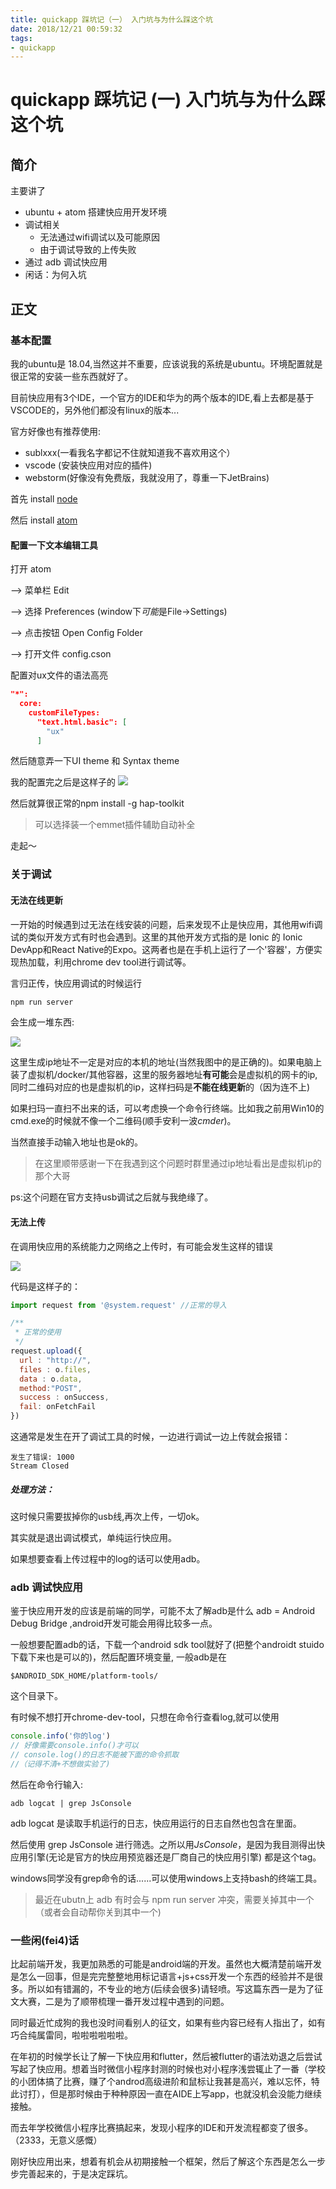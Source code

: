 ```yaml
---
title: quickapp 踩坑记（一） 入门坑与为什么踩这个坑
date: 2018/12/21 00:59:32
tags:
- quickapp
---
```

# quickapp 踩坑记 (一) 入门坑与为什么踩这个坑

## 简介

主要讲了
- ubuntu + atom 搭建快应用开发环境
- 调试相关
  - 无法通过wifi调试以及可能原因
  - 由于调试导致的上传失败
- 通过 adb 调试快应用
- 闲话：为何入坑

## 正文

### 基本配置
我的ubuntu是 18.04,当然这并不重要，应该说我的系统是ubuntu。环境配置就是很正常的安装一些东西就好了。

目前快应用有3个IDE，一个官方的IDE和华为的两个版本的IDE,看上去都是基于VSCODE的，另外他们都没有linux的版本...

官方好像也有推荐使用:
- sublxxx(一看我名字都记不住就知道我不喜欢用这个）
- vscode (安装快应用对应的插件)
- webstorm(好像没有免费版，我就没用了，尊重一下JetBrains)

首先 install [node](https://nodejs.org/zh-cn/)

然后 install [atom](https://atom.io)

#### 配置一下文本编辑工具

打开 atom

--> 菜单栏 Edit

--> 选择 Preferences (window下*可能*是File->Settings)

--> 点击按钮 Open Config Folder

--> 打开文件 config.cson

配置对ux文件的语法高亮
``` Json
"*":
  core:
    customFileTypes:
      "text.html.basic": [
        "ux"
      ]
```

然后随意弄一下UI theme 和 Syntax theme

我的配置完之后是这样子的
![](/images/quickapp_environment_1.png)


然后就算很正常的npm install -g hap-toolkit

> 可以选择装一个emmet插件辅助自动补全

走起～
### 关于调试

#### 无法在线更新
一开始的时候遇到过无法在线安装的问题，后来发现不止是快应用，其他用wifi调试的类似开发方式有时也会遇到。这里的其他开发方式指的是 Ionic 的 Ionic DevApp和React Native的Expo。这两者也是在手机上运行了一个'容器'，方便实现热加载，利用chrome dev tool进行调试等。

言归正传，快应用调试的时候运行
``` sh
npm run server
```
会生成一堆东西:

![](/images/quickapp_environment_2.png)

这里生成ip地址不一定是对应的本机的地址(当然我图中的是正确的)。如果电脑上装了虚拟机/docker/其他容器，这里的服务器地址**有可能**会是虚拟机的网卡的ip,同时二维码对应的也是虚拟机的ip，这样扫码是**不能在线更新**的（因为连不上)

如果扫玛一直扫不出来的话，可以考虑换一个命令行终端。比如我之前用Win10的cmd.exe的时候就不像一个二维码(顺手安利一波*cmder*)。

当然直接手动输入地址也是ok的。

>在这里顺带感谢一下在我遇到这个问题时群里通过ip地址看出是虚拟机ip的那个大哥

 ps:这个问题在官方支持usb调试之后就与我绝缘了。
#### 无法上传

在调用快应用的系统能力之网络之上传时，有可能会发生这样的错误

![](/images/quickapp_environment_3.png)

代码是这样子的：

``` js
import request from '@system.request' //正常的导入

/**
 * 正常的使用
 */
request.upload({
  url : "http://",
  files : o.files,
  data : o.data,
  method:"POST",
  success : onSuccess,
  fail: onFetchFail
})
```

这通常是发生在开了调试工具的时候，一边进行调试一边上传就会报错：
``` log
发生了错误: 1000
Stream Closed
```
##### 处理方法：
这时候只需要拔掉你的usb线,再次上传，一切ok。

其实就是退出调试模式，单纯运行快应用。

如果想要查看上传过程中的log的话可以使用adb。

### adb 调试快应用
鉴于快应用开发的应该是前端的同学，可能不太了解adb是什么
adb = Android Debug Bridge ,android开发可能会用得比较多一点。

一般想要配置adb的话，下载一个android sdk tool就好了(把整个androidt stuido下载下来也是可以的)，然后配置环境变量,
一般adb是在
``` path
$ANDROID_SDK_HOME/platform-tools/
```
这个目录下。

有时候不想打开chrome-dev-tool，只想在命令行查看log,就可以使用

``` js
console.info('你的log')
// 好像需要console.info()才可以
// console.log()的日志不能被下面的命令抓取
//（记得不清+不想做实验了)
```
然后在命令行输入:
``` shell
adb logcat | grep JsConsole
```

adb logcat 是读取手机运行的日志，快应用运行的日志自然也包含在里面。

然后使用 grep JsConsole 进行筛选。之所以用*JsConsole*，是因为我目测得出快应用引擎(无论是官方的快应用预览器还是厂商自己的快应用引擎) 都是这个tag。

windows同学没有grep命令的话......可以使用windows上支持bash的终端工具。

> 最近在ubutn上 adb 有时会与 npm run server 冲突，需要关掉其中一个（或者会自动帮你关到其中一个)

### 一些闲(fei4)话
比起前端开发，我更加熟悉的可能是android端的开发。虽然也大概清楚前端开发是怎么一回事，但是完完整整地用标记语言+js+css开发一个东西的经验并不是很多。所以如有错漏的，不专业的地方(后续会很多)请轻喷。写这篇东西一是为了征文大赛，二是为了顺带梳理一番开发过程中遇到的问题。

同时最近忙成狗的我也没时间看别人的征文，如果有些内容已经有人指出了，如有巧合纯属雷同，啦啦啦啦啦啦。

在年初的时候学长让了解一下快应用和flutter，然后被flutter的语法劝退之后尝试写起了快应用。想着当时微信小程序封测的时候也对小程序浅尝辄止了一番（学校的小团体搞了比赛，赚了个androd高级进阶和鼠标让我甚是高兴，难以忘怀，特此讨打），但是那时候由于种种原因一直在AIDE上写app，也就没机会没能力继续接触。

而去年学校微信小程序比赛搞起来，发现小程序的IDE和开发流程都变了很多。（2333，无意义感慨）

刚好快应用出来，想着有机会从初期接触一个框架，然后了解这个东西是怎么一步步完善起来的，于是决定踩坑。
